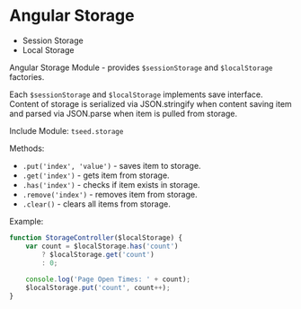# Angular Storage

* Session Storage
* Local Storage

Angular Storage Module - provides `$sessionStorage` and `$localStorage` factories. 

Each `$sessionStorage` and `$localStorage` implements save interface. Content of storage is serialized via JSON.stringify when content saving item and parsed via JSON.parse when item is pulled from storage.

Include Module: `tseed.storage`

Methods:

* `.put('index', 'value')` - saves item to storage.
* `.get('index')` - gets item from storage.
* `.has('index')` - checks if item exists in storage.
* `.remove('index')` - removes item from storage.
* `.clear()` - clears all items from storage.

Example:

```javascript
function StorageController($localStorage) {
	var count = $localStorage.has('count') 
		? $localStorage.get('count')
		: 0;
		
	console.log('Page Open Times: ' + count);
	$localStorage.put('count', count++);
}
```


